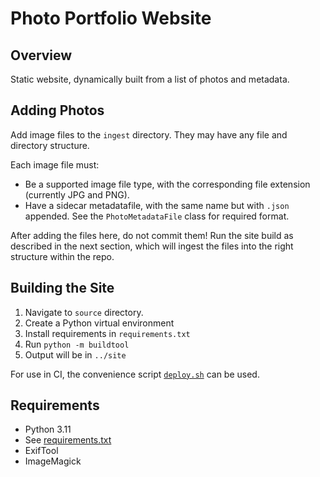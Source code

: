 # Photo Portfolio Website

## Overview

Static website, dynamically built from a list of photos and metadata.

## Adding Photos

Add image files to the `ingest` directory. They may have any file and directory structure.

Each image file must:

- Be a supported image file type, with the corresponding file extension (currently JPG and PNG).
- Have a sidecar metadatafile, with the same name but with `.json` appended. See the `PhotoMetadataFile` class for required format.

After adding the files here, do not commit them! Run the site build as described in the next section, which will ingest the files into the right structure within the repo.

## Building the Site

1. Navigate to `source` directory.
2. Create a Python virtual environment
3. Install requirements in `requirements.txt`
4. Run `python -m buildtool`
5. Output will be in `../site`

For use in CI, the convenience script [`deploy.sh`](./deploy.sh) can be used.

## Requirements

- Python 3.11
- See [requirements.txt](source/requirements.txt)
- ExifTool
- ImageMagick
